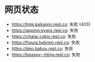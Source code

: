 # 网页状态
- https://tote.kaikaixin.repl.co: 失败 (403)
- https://apping.eywjx.repl.co: 失败
- https://chatai.cokio.repl.co: 失败
- https://figura.hpbmm.repl.co: 失败
- https://deo.babox.repl.co: 失败
- https://beaspy--hting.repl.co: 失败
